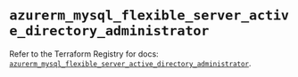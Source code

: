 # `azurerm_mysql_flexible_server_active_directory_administrator`

Refer to the Terraform Registry for docs: [`azurerm_mysql_flexible_server_active_directory_administrator`](https://registry.terraform.io/providers/hashicorp/azurerm/4.35.0/docs/resources/mysql_flexible_server_active_directory_administrator).

